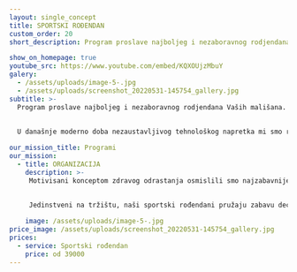 ```yaml
---
layout: single_concept
title: SPORTSKI ROĐENDAN
custom_order: 20
short_description: Program proslave najboljeg i nezaboravnog rodjendana Vaših mališana. U današnje moderno doba nezaustavljivog tehnološkog napretka mi smo rešili da najmladje vratimo prirodnom pokretu, druženju i avanturama u kakvim su im roditelji nekada uživali.

show_on_homepage: true
youtube_src: https://www.youtube.com/embed/KQXOUjzMbuY
galery:
  - /assets/uploads/image-5-.jpg
  - /assets/uploads/screenshot_20220531-145754_gallery.jpg
subtitle: >-
  Program proslave najboljeg i nezaboravnog rodjendana Vaših mališana. 
  
  
  U današnje moderno doba nezaustavljivog tehnološkog napretka mi smo rešili da najmladje vratimo prirodnom pokretu, druženju i avanturama u kakvim su im roditelji nekada uživali.

our_mission_title: Programi
our_mission:
  - title: ORGANIZACIJA 
    description: >-
     Motivisani konceptom zdravog odrastanja osmislili smo najzabavnije sportske rođendane za decu od 6 do 12 godina u Sinergiji ili napolju. 
     
     
     Jedinstveni na tržištu, naši sportski rođendani pružaju zabavu deci i potpuno rasterećenje roditeljima čija je jedina obaveza da se pojave i uživaju u druženju sa prijateljima, hrani i piću.

    image: /assets/uploads/image-5-.jpg
price_image: /assets/uploads/screenshot_20220531-145754_gallery.jpg
prices:
  - service: Sportski rođendan
    price: od 39000
---
```

